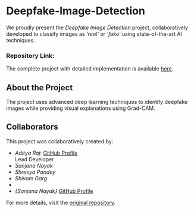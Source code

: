 # Deepfake-Image-Detection
We proudly present the *Deepfake Image Detection* project, collaboratively developed to classify images as *'real'* or *'fake'* using state-of-the-art AI techniques.

### Repository Link:
The complete project with detailed implementation is available [here](https://github.com/Aditya-0009/Deepfake-image-detection).

## About the Project

The project uses advanced deep learning techniques to identify deepfake images while providing visual explanations using Grad-CAM.

## Collaborators

This project was collaboratively created by:
- *Aditya Raj*: [GitHub Profile](https://github.com/Aditya-0009)  
  Lead Developer  
- *Sanjana Nayak*  
- *Shreeya Pandey*  
- *Shivam Garg*
- 
- *{Sanjana Nayak}*:[GitHub Profile](https://github.com/sanjananayak952)


For more details, visit the [original repository](https://github.com/Aditya-0009/Deepfake-image-detection).

